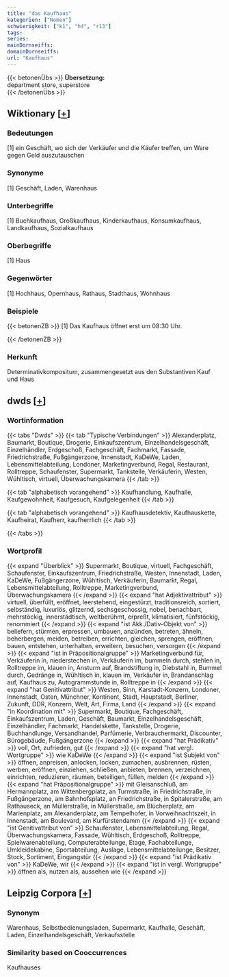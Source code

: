 ```yaml
---
title: "das Kaufhaus"
kategorien: ["Nomen"]
schwierigkeit: ["k1", "h4", "r13"]
tags:
series:
mainDornseiffs:
domainDornseiffs:
url: "Kaufhaus"
---
```


{{< betonenÜbs >}}
**Übersetzung:**  
department store, superstore  
{{< /betonenÜbs >}}

## Wiktionary [[+](https://de.wiktionary.org/wiki/Kaufhaus)]

### Bedeutungen
[1] ein Geschäft, wo sich der Verkäufer und die Käufer treffen, um Ware gegen Geld auszutauschen  

### Synonyme
[1] Geschäft, Laden, Warenhaus  

### Unterbegriffe
[1] Buchkaufhaus, Großkaufhaus, Kinderkaufhaus, Konsumkaufhaus, Landkaufhaus, Sozialkaufhaus  

### Oberbegriffe
[1] Haus  

### Gegenwörter
[1] Hochhaus, Opernhaus, Rathaus, Stadthaus, Wohnhaus  

### Beispiele
{{< betonenZB >}}
[1] Das Kaufhaus öffnet erst um 08:30 Uhr.  

{{< /betonenZB >}}
### Herkunft
Determinativkompositum, zusammengesetzt aus den Substantiven Kauf und Haus  



## dwds [[+](https://www.dwds.de/wb/Kaufhaus)]

### Wortinformation
{{< tabs "Dwds" >}}
{{< tab "Typische Verbindungen" >}}
Alexanderplatz, Baumarkt, Boutique, Drogerie, Einkaufszentrum, Einzelhandelsgeschäft, Einzelhändler, Erdgeschoß, Fachgeschäft, Fachmarkt, Fassade, Friedrichstraße, Fußgängerzone, Innenstadt, KaDeWe, Laden, Lebensmittelabteilung, Londoner, Marketingverbund, Regal, Restaurant, Rolltreppe, Schaufenster, Supermarkt, Tankstelle, Verkäuferin, Westen, Wühltisch, virtuell, Überwachungskamera
{{< /tab >}}

{{< tab "alphabetisch vorangehend" >}}
Kaufhandlung, Kaufhalle, Kaufgewohnheit, Kaufgesuch, Kaufgelegenheit
{{< /tab >}}

{{< tab "alphabetisch vorangehend" >}}
Kaufhausdetektiv, Kaufhauskette, Kaufheirat, Kaufherr, kaufherrlich
{{< /tab >}}

{{< /tabs >}}

### Wortprofil
{{< expand "Überblick" >}} Supermarkt, Boutique, virtuell, Fachgeschäft, Schaufenster, Einkaufszentrum, Friedrichstraße, Westen, Innenstadt, Laden, KaDeWe, Fußgängerzone, Wühltisch, Verkäuferin, Baumarkt, Regal, Lebensmittelabteilung, Rolltreppe, Marketingverbund, Überwachungskamera {{< /expand >}}
{{< expand "hat Adjektivattribut" >}} virtuell, überfüllt, eröffnet, leerstehend, eingestürzt, traditionsreich, sortiert, selbständig, luxuriös, glitzernd, sechsgeschossig, nobel, benachbart, mehrstöckig, innerstädtisch, weltberühmt, erpreßt, klimatisiert, fünfstöckig, renommiert {{< /expand >}}
{{< expand "ist Akk./Dativ-Objekt von" >}} beliefern, stürmen, erpressen, umbauen, anzünden, betreten, ähneln, beherbergen, meiden, betreiben, errichten, gleichen, sprengen, eröffnen, bauen, entstehen, unterhalten, erweitern, besuchen, versorgen {{< /expand >}}
{{< expand "ist in Präpositionalgruppe" >}} Marketingverbund für, Verkäuferin in, niederstechen in, Verkäuferin im, bummeln durch, stehlen in, Rolltreppe im, klauen in, Ansturm auf, Brandstiftung in, Diebstahl in, Bummel durch, Gedränge in, Wühltisch in, klauen im, Verkäufer in, Brandanschlag auf, Kaufhaus zu, Autogrammstunde in, Rolltreppe in {{< /expand >}}
{{< expand "hat Genitivattribut" >}} Westen, Sinn, Karstadt-Konzern, Londoner, Innenstadt, Osten, Münchner, Kontinent, Stadt, Hauptstadt, Berliner, Zukunft, DDR, Konzern, Welt, Art, Firma, Land {{< /expand >}}
{{< expand "in Koordination mit" >}} Supermarkt, Boutique, Fachgeschäft, Einkaufszentrum, Laden, Geschäft, Baumarkt, Einzelhandelsgeschäft, Einzelhändler, Fachmarkt, Handelskette, Tankstelle, Drogerie, Buchhandlunge, Versandhandel, Parfümerie, Verbrauchermarkt, Discounter, Bürogebäude, Fußgängerzone {{< /expand >}}
{{< expand "hat Prädikativ" >}} voll, Ort, zufrieden, gut {{< /expand >}}
{{< expand "hat vergl. Wortgruppe" >}} wie KaDeWe {{< /expand >}}
{{< expand "ist Subjekt von" >}} öffnen, anpreisen, anlocken, locken, zumachen, ausbrennen, rüsten, werben, eröffnen, einziehen, schließen, anbieten, brennen, verzeichnen, einrichten, reduzieren, räumen, beteiligen, füllen, melden {{< /expand >}}
{{< expand "hat Präpositionalgruppe" >}} mit Gleisanschluß, am Hermannplatz, am Wittenbergplatz, an Turmstraße, in Friedrichstraße, in Fußgängerzone, am Bahnhofsplatz, an Friedrichstraße, in Spitalerstraße, am Rathauseck, an Müllerstraße, in Müllerstraße, am Blücherplatz, am Marienplatz, am Alexanderplatz, am Tempelhofer, in Vorweihnachtszeit, in Innenstadt, am Boulevard, am Kurfürstendamm {{< /expand >}}
{{< expand "ist Genitivattribut von" >}} Schaufenster, Lebensmittelabteilung, Regal, Überwachungskamera, Fassade, Wühltisch, Erdgeschoß, Rolltreppe, Spielwarenabteilung, Computerabteilunge, Etage, Fachabteilunge, Umkleidekabine, Sportabteilung, Auslage, Lebensmittelabteilunge, Besitzer, Stock, Sortiment, Eingangstür {{< /expand >}}
{{< expand "ist Prädikativ von" >}} KaDeWe, wir {{< /expand >}}
{{< expand "ist in vergl. Wortgruppe" >}} öffnen als, nutzen als, aussehen wie {{< /expand >}}

## Leipzig Corpora [[+](https://corpora.uni-leipzig.de/en/res?word=Kaufhaus&corpusId=deu_newscrawl-public_2018)]


### Synonym
Warenhaus, Selbstbedienungsladen, Supermarkt, Kaufhalle, Geschäft, Laden, Einzelhandelsgeschäft, Verkaufsstelle


### Similarity based on Cooccurrences
Kaufhauses

